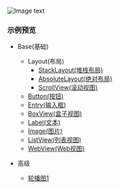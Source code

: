 ![Image text](https://github.com/hexu6788/XamarinForms-Samples/blob/master/doc/image/XamarinForms-Samples.png)

### 示例预览
* Base(基础)
   * Layout(布局)
        * [StackLayout(堆栈布局)](https://github.com/hexu6788/XamarinForms-Samples/wiki/StackLayout-Android "StackLayout(堆栈布局)")
        * [AbsoluteLayout(绝对布局)](https://github.com/hexu6788/XamarinForms-Samples/wiki/AbsoluteLayout-Android "AbsoluteLayout(绝对布局")
        * [ScrollView(滚动视图)](https://github.com/hexu6788/XamarinForms-Samples/wiki/ScrollView-Android "ScrollView(滚动视图)")
   * [Button(按钮)](https://github.com/hexu6788/XamarinForms-Samples/wiki/Button-Android "Button(按钮)")
   * [Entry(输入框)](https://github.com/hexu6788/XamarinForms-Samples/wiki/Entry-%E7%A4%BA%E4%BE%8B "Entry(输入框)")
   * [BoxView(盒子视图)](https://github.com/hexu6788/XamarinForms-Samples/wiki/BoxView-Android "BoxView(盒子视图)")
   * [Label(文本)](https://github.com/hexu6788/XamarinForms-Samples/wiki/Label-Android "Label(文本)")
   * [Image(图片)](https://github.com/hexu6788/XamarinForms-Samples/wiki/Image-Android "Image(图片)")
   * [ListView(列表视图)](https://github.com/hexu6788/XamarinForms-Samples/wiki/ListView-%E7%A4%BA%E4%BE%8B "ListView(列表视图)")
   * [WebView(Web视图)](https://github.com/hexu6788/XamarinForms-Samples/wiki/WebView-%E7%A4%BA%E4%BE%8B "WebView(Web视图)")
   
* 高级
   * [轮播图1](https://github.com/hexu6788/XamarinForms-Samples/wiki/%E8%BD%AE%E6%92%AD%E5%9B%BE1-Android "轮播图1")
